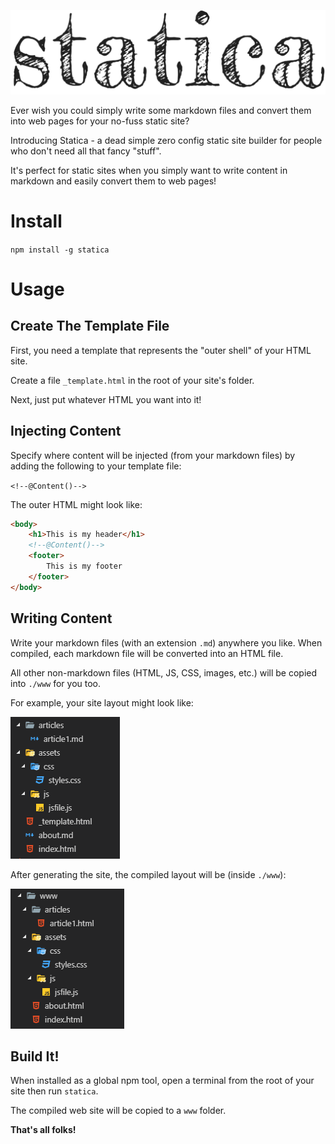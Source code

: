 ![logo](docs/img/logo.png)

Ever wish you could simply write some markdown files and convert them into web pages for your no-fuss static site?

Introducing Statica - a dead simple zero config static site builder for people who don't need all that fancy "stuff". 

It's perfect for static sites when you simply want to write content in markdown and easily convert them to web pages!

# Install

`npm install -g statica`

# Usage

## Create The Template File

First, you need a template that represents the "outer shell" of your HTML site.

Create a file `_template.html` in the root of your site's folder.

Next, just put whatever HTML you want into it!

## Injecting Content

Specify where content will be injected (from your markdown files) by adding the following to your template file:

`<!--@Content()-->`

The outer HTML might look like:

```html
<body>
    <h1>This is my header</h1>
    <!--@Content()-->
    <footer>
        This is my footer
    </footer>
</body>
```

## Writing Content

Write your markdown files (with an extension `.md`) anywhere you like. When compiled, each markdown file will be converted into an HTML file.

All other non-markdown files (HTML, JS, CSS, images, etc.) will be copied into `./www` for you too.

For example, your site layout might look like:

![pre-compiled](docs/img/pre-compiled.png)

After generating the site, the compiled layout will be (inside `./www`):

![pre-compiled](docs/img/compiled.png)

## Build It!

When installed as a global npm tool, open a terminal from the root of your site then run `statica`.

The compiled web site will be copied to a `www` folder.

**That's all folks!**



